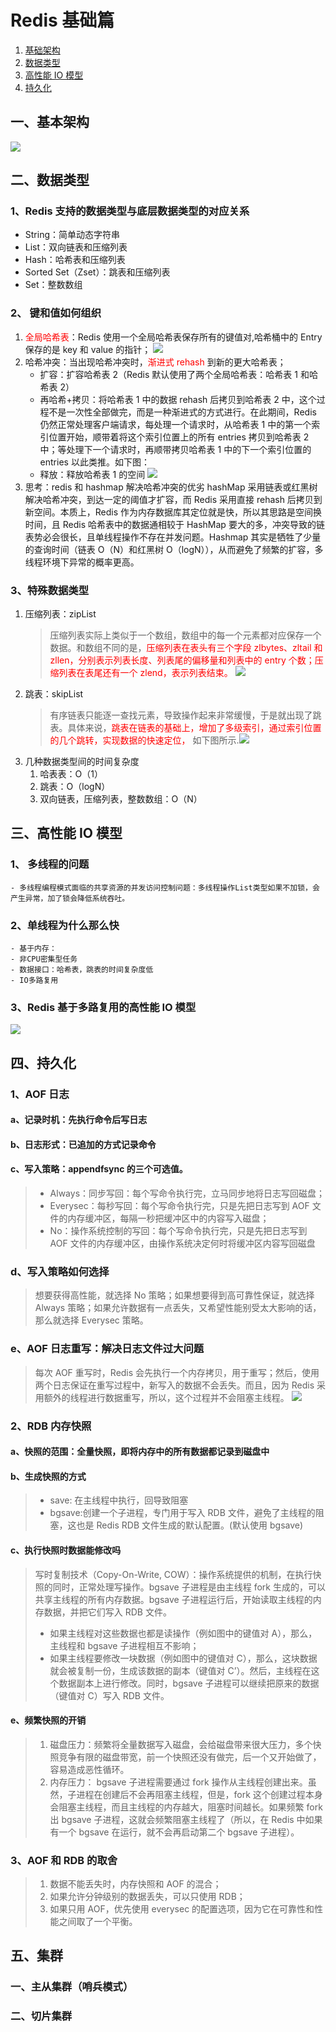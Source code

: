 # Redis 基础篇

1. [基础架构](#1)
2. [数据类型](#2)
3. [高性能 IO 模型](#3)
4. [持久化](#3)

## 一、基本架构

![](../../../../pic/中间件/redis_1.png)

## 二、数据类型

### 1、Redis 支持的数据类型与底层数据类型的对应关系

- String：简单动态字符串
- List：双向链表和压缩列表
- Hash：哈希表和压缩列表
- Sorted Set（Zset）：跳表和压缩列表
- Set：整数数组

### 2、 键和值如何组织

1.  <font color=red>全局哈希表</font>：Redis 使用一个全局哈希表保存所有的键值对,哈希桶中的 Entry 保存的是 key 和 value 的指针；
    ![](../../../../pic/中间件/redis_2.webp)
2.  哈希冲突：当出现哈希冲突时，<font color=red>渐进式 rehash</font> 到新的更大哈希表；
    - 扩容：扩容哈希表 2（Redis 默认使用了两个全局哈希表：哈希表 1 和哈希表 2）
    - 再哈希+拷贝：将哈希表 1 中的数据 rehash 后拷贝到哈希表 2 中，这个过程不是一次性全部做完，而是一种渐进式的方式进行。在此期间，Redis 仍然正常处理客户端请求，每处理一个请求时，从哈希表 1 中的第一个索引位置开始，顺带着将这个索引位置上的所有 entries 拷贝到哈希表 2 中；等处理下一个请求时，再顺带拷贝哈希表 1 中的下一个索引位置的 entries 以此类推。如下图：
    - 释放：释放哈希表 1 的空间
      ![](../../../../pic/中间件/redis_3.webp)
3.  思考：redis 和 hashmap 解决哈希冲突的优劣
    hashMap 采用链表或红黑树解决哈希冲突，到达一定的阈值才扩容，而 Redis 采用直接 rehash 后拷贝到新空间。本质上，Redis 作为内存数据库其定位就是快，所以其思路是空间换时间，且 Redis 哈希表中的数据通相较于 HashMap 要大的多，冲突导致的链表势必会很长，且单线程操作不存在并发问题。Hashmap 其实是牺牲了少量的查询时间（链表 O（N）和红黑树 O（logN）），从而避免了频繁的扩容，多线程环境下异常的概率更高。

### 3、特殊数据类型

1.  压缩列表：zipList
    > 压缩列表实际上类似于一个数组，数组中的每一个元素都对应保存一个数据。和数组不同的是，<font color=red>压缩列表在表头有三个字段 zlbytes、zltail 和 zllen，分别表示列表长度、列表尾的偏移量和列表中的 entry 个数；压缩列表在表尾还有一个 zlend，表示列表结束。</font> ![](../../../../pic/中间件/redis_4.png)
2.  跳表：skipList
    > 有序链表只能逐一查找元素，导致操作起来非常缓慢，于是就出现了跳表。具体来说，<font color=red>跳表在链表的基础上，增加了多级索引，通过索引位置的几个跳转，实现数据的快速定位，</font> 如下图所示.![](../../../../pic/中间件/redis_5.png)
3.  几种数据类型间的时间复杂度
    1. 哈表表：O（1）
    2. 跳表：O（logN）
    3. 双向链表，压缩列表，整数数组：O（N）

## 三、高性能 IO 模型

### 1、 多线程的问题

    - 多线程编程模式面临的共享资源的并发访问控制问题：多线程操作List类型如果不加锁，会产生异常，加了锁会降低系统吞吐。

### 2、单线程为什么那么快

    - 基于内存：
    - 非CPU密集型任务
    - 数据接口：哈希表，跳表的时间复杂度低
    - IO多路复用

### 3、Redis 基于多路复用的高性能 IO 模型

![](../../../../pic/中间件/redis_7.webp)

## 四、持久化

### 1、AOF 日志

#### a、记录时机：先执行命令后写日志

#### b、日志形式：已追加的方式记录命令

#### c、写入策略：appendfsync 的三个可选值。

> - Always：同步写回：每个写命令执行完，立马同步地将日志写回磁盘；
> - Everysec：每秒写回：每个写命令执行完，只是先把日志写到 AOF 文件的内存缓冲区，每隔一秒把缓冲区中的内容写入磁盘；
> - No：操作系统控制的写回：每个写命令执行完，只是先把日志写到 AOF 文件的内存缓冲区，由操作系统决定何时将缓冲区内容写回磁盘

### d、写入策略如何选择

> 想要获得高性能，就选择 No 策略；如果想要得到高可靠性保证，就选择 Always 策略；如果允许数据有一点丢失，又希望性能别受太大影响的话，那么就选择 Everysec 策略。

### e、AOF 日志重写：解决日志文件过大问题

> 每次 AOF 重写时，Redis 会先执行一个内存拷贝，用于重写；然后，使用两个日志保证在重写过程中，新写入的数据不会丢失。而且，因为 Redis 采用额外的线程进行数据重写，所以，这个过程并不会阻塞主线程。
> ![](../../../../pic/中间件/redis_8.webp)

### 2、RDB 内存快照

#### a、快照的范围：全量快照，即将内存中的所有数据都记录到磁盘中

#### b、生成快照的方式

> - save: 在主线程中执行，回导致阻塞
> - bgsave:创建一个子进程，专门用于写入 RDB 文件，避免了主线程的阻塞，这也是 Redis RDB 文件生成的默认配置。(默认使用 bgsave)

#### c、执行快照时数据能修改吗

> 写时复制技术（Copy-On-Write, COW）：操作系统提供的机制，在执行快照的同时，正常处理写操作。bgsave 子进程是由主线程 fork 生成的，可以共享主线程的所有内存数据。bgsave 子进程运行后，开始读取主线程的内存数据，并把它们写入 RDB 文件。
>
> - 如果主线程对这些数据也都是读操作（例如图中的键值对 A），那么，主线程和 bgsave 子进程相互不影响；
> - 如果主线程要修改一块数据（例如图中的键值对 C），那么，这块数据就会被复制一份，生成该数据的副本（键值对 C’）。然后，主线程在这个数据副本上进行修改。同时，bgsave 子进程可以继续把原来的数据（键值对 C）写入 RDB 文件。

#### e、频繁快照的开销

> 1.  磁盘压力：频繁将全量数据写入磁盘，会给磁盘带来很大压力，多个快照竞争有限的磁盘带宽，前一个快照还没有做完，后一个又开始做了，容易造成恶性循环。
> 2.  内存压力： bgsave 子进程需要通过 fork 操作从主线程创建出来。虽然，子进程在创建后不会再阻塞主线程，但是，fork 这个创建过程本身会阻塞主线程，而且主线程的内存越大，阻塞时间越长。如果频繁 fork 出 bgsave 子进程，这就会频繁阻塞主线程了（所以，在 Redis 中如果有一个 bgsave 在运行，就不会再启动第二个 bgsave 子进程）。

### 3、AOF 和 RDB 的取舍

> 1.  数据不能丢失时，内存快照和 AOF 的混合；
> 2.  如果允许分钟级别的数据丢失，可以只使用 RDB；
> 3.  如果只用 AOF，优先使用 everysec 的配置选项，因为它在可靠性和性能之间取了一个平衡。

## 五、集群

### 一、主从集群（哨兵模式）

### 二、切片集群
